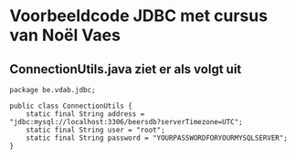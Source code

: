 # Voorbeeldcode JDBC met cursus van Noël Vaes

## ConnectionUtils.java ziet er als volgt uit

    package be.vdab.jdbc;
    
    public class ConnectionUtils {
        static final String address = "jdbc:mysql://localhost:3306/beersdb?serverTimezone=UTC";
        static final String user = "root";
        static final String password = "YOURPASSWORDFORYOURMYSQLSERVER";
    }